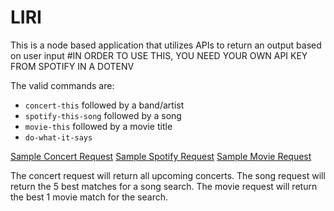 # LIRI
This is a node based application that utilizes APIs to return an output based on user input
#IN ORDER TO USE THIS, YOU NEED YOUR OWN API KEY FROM SPOTIFY IN A DOTENV



The valid commands are:
* `concert-this` followed by a band/artist
* `spotify-this-song` followed by a song
* `movie-this` followed by a movie title
* `do-what-it-says`

[Sample Concert Request](./assets/concert.png)
[Sample Spotify Request](./assets/spotify.png)
[Sample Movie Request](./assets/movie.png)

The concert request will return all upcoming concerts.
The song request will return the 5 best matches for a song search.
The movie request will return the best 1 movie match for the search.